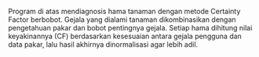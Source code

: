 Program di atas mendiagnosis hama tanaman dengan metode Certainty Factor berbobot. Gejala yang dialami tanaman dikombinasikan dengan pengetahuan pakar dan bobot pentingnya gejala. Setiap hama dihitung nilai
keyakinannya (CF) berdasarkan kesesuaian antara gejala pengguna dan data pakar, lalu hasil akhirnya dinormalisasi agar lebih adil.

